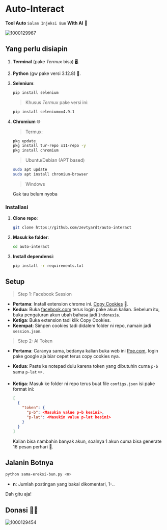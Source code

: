 
# Auto-Interact
**Tool Auto** `Salam Injeksi Bun` **With AI** 🚀

![1000129967](https://github.com/user-attachments/assets/ee97792f-8639-4ba0-b7a8-d8dbfdf6cf89)


## Yang perlu disiapin
1. **Terminal** (pake *Termux* bisa) 🖥️.
2. **Python** (gw pake versi 3.12.8) 🐍.
3. **Selenium**:
   ```bash
   pip install selenium
   ```
   > Khusus *Termux* pake versi ini:
   ```bash
   pip install selenium==4.9.1
   ```
4. **Chromium** 🌐
   > Termux:
   ```bash
   pkg update
   pkg install tur-repo x11-repo -y
   pkg install chromium
   ```
   > Ubuntu/Debian (APT based)
   ```bash
   sudo apt update
   sudo apt install chromium-browser
   ```
   > Windows
   
   Gak tau belum nyoba


### Installasi
1. **Clone repo**:
   ```bash
   git clone https://github.com/zevtyardt/auto-interact
   ```
2. **Masuk ke folder**:
   ```bash
   cd auto-interact
   ```
3. **Install dependensi**:
   ```bash
   pip install -r requirements.txt
   ```

## Setup
> Step 1: Facebook Session

- **Pertama**: Install extension chrome ini. [Copy Cookies](https://chromewebstore.google.com/detail/copy-cookies/jcbpglbplpblnagieibnemmkiamekcdg) 🍪.
- **Kedua**: Buka [facebook.com](https://facebook.com) terus login pake akun kalian. Sebelum itu, buka pengaturan akun ubah bahasa jadi `Indonesia`.
- **Ketiga**: Buka extension tadi klik Copy Cookies.
- **Keempat**: Simpen cookies tadi didalem folder ni repo, namain jadi `session.json`.

> Step 2: AI Token

- **Pertama**: Caranya sama, bedanya kalian buka web ini [Poe.com](https://poe.com), login pake google aja biar cepet terus copy cookies nya.
- **Kedua**: Paste ke notepad dulu karena token yang dibutuhin cuma `p-b` sama `p-lat` ✏️.
- **Ketiga**: Masuk ke folder ni repo terus buat file `configs.json` isi pake format ini:
  ```json
  [
    {
      "token": {
        "p-b": <Masukin value p-b kesini>,
        "p-lat": <Masukin value p-lat kesini>
      }
    }
  ]
  ```

  Kalian bisa nambahin banyak akun, soalnya 1 akun cuma bisa generate 16 pesan perhari  📩.

## Jalanin Botnya
```bash
python sama-ereksi-bun.py <n>
```
- **n**: Jumlah postingan yang bakal dikomentari, 1-..

Dah gitu aja!

## Donasi 🙏🏻
![1000129454](https://github.com/user-attachments/assets/63c591c1-c2f1-48dd-b39e-786acaf28857)

